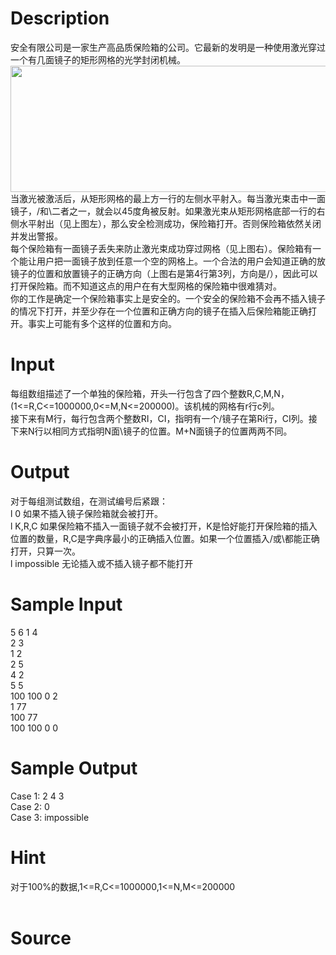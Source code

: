 
# Description

<div class="content"><div>安全有限公司是一家生产高品质保险箱的公司。它最新的发明是一种使用激光穿过一个有几面镜子的矩形网格的光学封闭机械。</div>
<div><img src="/source/bzoj/3981/img/aHR0cHM6Ly9seWRzeS5jb20vSnVkZ2VPbmxpbmUvdXBsb2FkLzIwMTUwNC9nZ2dnLmpwZw==.jpg" width="746" height="202" alt=""/></div>
<div>当激光被激活后，从矩形网格的最上方一行的左侧水平射入。每当激光束击中一面镜子，/和\二者之一，就会以45度角被反射。如果激光束从矩形网格底部一行的右侧水平射出（见上图左），那么安全检测成功，保险箱打开。否则保险箱依然关闭并发出警报。</div>
<div>每个保险箱有一面镜子丢失来防止激光束成功穿过网格（见上图右）。保险箱有一个能让用户把一面镜子放到任意一个空的网格上。一个合法的用户会知道正确的放镜子的位置和放置镜子的正确方向（上图右是第4行第3列，方向是/），因此可以打开保险箱。而不知道这点的用户在有大型网格的保险箱中很难猜对。</div>
<div>你的工作是确定一个保险箱事实上是安全的。一个安全的保险箱不会再不插入镜子的情况下打开，并至少存在一个位置和正确方向的镜子在插入后保险箱能正确打开。事实上可能有多个这样的位置和方向。</div>
<div></div>
<p></p></div>

# Input

<div class="content"><div>每组数组描述了一个单独的保险箱，开头一行包含了四个整数R,C,M,N，(1&lt;=R,C&lt;=1000000,0&lt;=M,N&lt;=200000)。该机械的网格有r行c列。</div>
<div>
<div>接下来有M行，每行包含两个整数RI，CI，指明有一个/镜子在第Ri行，CI列。接下来N行以相同方式指明N面\镜子的位置。M+N面镜子的位置两两不同。</div>
<div></div>
</div>
<p></p></div>

# Output

<div class="content"><div>对于每组测试数组，在测试编号后紧跟：</div>
<div>l 0 如果不插入镜子保险箱就会被打开。</div>
<div>l K,R,C 如果保险箱不插入一面镜子就不会被打开，K是恰好能打开保险箱的插入位置的数量，R,C是字典序最小的正确插入位置。如果一个位置插入/或\都能正确打开，只算一次。</div>
<div>l impossible 无论插入或不插入镜子都不能打开</div>
<div></div>
<p></p></div>

# Sample Input

<div class="content"><span class="sampledata">5 6 1 4<br/>
2 3<br/>
1 2<br/>
2 5<br/>
4 2<br/>
5 5<br/>
100 100 0 2<br/>
1 77<br/>
100 77<br/>
100 100 0 0</span></div>

# Sample Output

<div class="content"><span class="sampledata">Case 1: 2 4 3<br/>
Case 2: 0<br/>
Case 3: impossible</span></div>

# Hint

<div class="content"><p></p><div>对于100%的数据,1&lt;=R,C&lt;=1000000,1&lt;=N,M&lt;=200000</div><br/>
<p></p><p></p></div>

# Source

<div class="content"><p><a href="problemset.php?search="></a></p></div>

